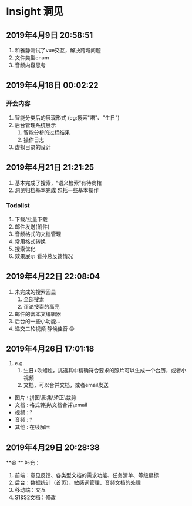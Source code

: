 # Insight 洞见

## 2019年4月9日 20:58:51
1. 和雅静测试了vue交互，解决跨域问题
2. 文件类型enum
3. 音频内容思考

## 2019年4月18日 00:02:22
### 开会内容
1. 智能分类后的展现形式 (eg:搜索"塔"、"生日")
2. 后台管理系统展示
    1. 智能分析的过程结果
    2. 操作日志
3. 虚拟目录的设计

## 2019年4月21日 21:21:25
1. 基本完成了搜索，“语义检索”有待商榷
2. 洞见归档基本完成 包括一些基本操作

### Todolist
1. 下载/批量下载
2. 邮件发送(附件)
3. 音频格式的文档管理
4. 常用格式转换
5. 搜索优化
6. 效果展示 看孙总反馈情况

## 2019年4月22日 22:08:04
1. 未完成的搜索回显
    1. 全部搜索
    2. 评论搜索的高亮
2. 邮件的富本文编辑器
3. 后台的一些小功能...
4. 递交二轮视频 静候佳音 :blush:

## 2019年4月26日 17:01:18
1. e.g.
    1. 生日+吹蜡烛，挑选其中精确符合要求的照片可以生成一个台历，或者小视频
    2. 文档，可以合并文档，或者email发送
 + 图片 : 拼图\影集\矫正\裁剪
 + 文档 : 格式转换\文档合并\email
 + 视频 : ?
 + 音频 : ?
 + 其他 : 在线解压

## 2019年4月29日 20:28:38

**:laughing: ** 补充：

1. 前端：意见反馈、各类型文档的需求功能、任务清单、等级星标
2. 后台：数据统计（首页）、敏感词管理、音频文档的处理
3. 移动端：交互
4. S1&S2文档：修改